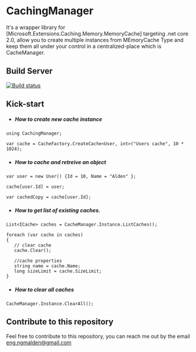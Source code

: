 # CachingManager

It's a wrapper library for [Microsoft.Extensions.Caching.Memory.MemoryCache] targeting .net core 2.0, allow you to create multiple instances from MEmoryCache Type and keep them all under your control in a centralized-place which is CacheManager.


## Build Server

 [![Build status](https://ci.appveyor.com/api/projects/status/dvx3890y4xvc204g?svg=true)](https://ci.appveyor.com/project/almez/cachingmanager)

 ## Kick-start

 * ##### How to create new cache instance
 ```
 using CachingManager;
 
 var cache = CacheFactory.CreateCache<User, int>("Users cache", 10 * 1024);
 ```
 
* ##### How to cache and retreive an object
 ```
 var user = new User() {Id = 10, Name = "Alden" };
 
 cache[user.Id] = user;
 
 var cachedCopy = cache[user.Id];
  ```
  
* ##### How to get list of existing caches.
 ```
List<ICache> caches = CacheManager.Instance.ListCaches();

foreach (var cache in caches)
{
    // clear cache
    cache.Clear();

    //cache properties
    string name = cache.Name;
    long sizeLimit = cache.SizeLimit;
}
  ```
  
* ##### How to clear all caches
 ```
 CacheManager.Instance.ClearAll();
 ```

## Contribute to this repository
Feel free to contribute to this repository, you can reach me out by the email eng.ngmalden@gmail.com

